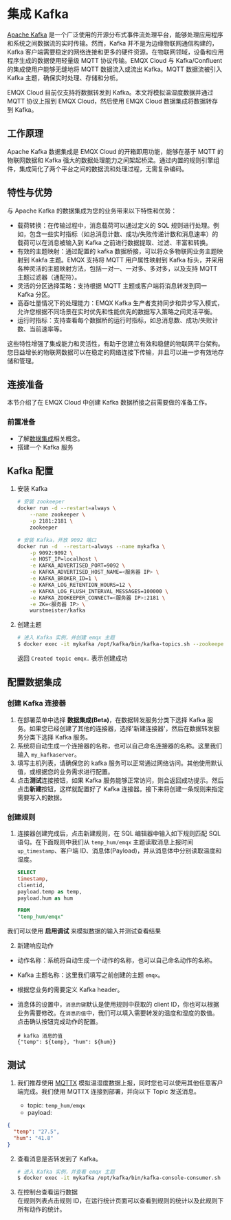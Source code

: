 # 集成 Kafka

[Apache Kafka](https://kafka.apache.org/) 是一个广泛使用的开源分布式事件流处理平台，能够处理应用程序和系统之间数据流的实时传输。然而，Kafka 并不是为边缘物联网通信构建的，Kafka 客户端需要稳定的网络连接和更多的硬件资源。在物联网领域，设备和应用程序生成的数据使用轻量级 MQTT 协议传输。EMQX Cloud 与 Kafka/Confluent 的集成使用户能够无缝地将 MQTT 数据流入或流出 Kafka。MQTT 数据流被引入 Kafka 主题，确保实时处理、存储和分析。

EMQX Cloud 目前仅支持将数据转发到 Kafka。本文将模拟温湿度数据并通过 MQTT 协议上报到 EMQX Cloud，然后使用 EMQX Cloud 数据集成将数据转存到 Kafka。


## 工作原理
Apache Kafka 数据集成是 EMQX Cloud 的开箱即用功能，能够在基于 MQTT 的物联网数据和 Kafka 强大的数据处理能力之间架起桥梁。通过内置的规则引擎组件，集成简化了两个平台之间的数据流和处理过程，无需复杂编码。

## 特性与优势

与 Apache Kafka 的数据集成为您的业务带来以下特性和优势：

- 载荷转换：在传输过程中，消息载荷可以通过定义的 SQL 规则进行处理。例如，包含一些实时指标（如总消息计数、成功/失败传递计数和消息速率）的载荷可以在消息被输入到 Kafka 之前进行数据提取、过滤、丰富和转换。
- 有效的主题映射：通过配置的 kafka 数据桥接，可以将众多物联网业务主题映射到 Kakfa 主题。EMQX 支持将 MQTT 用户属性映射到 Kafka 标头，并采用各种灵活的主题映射方法，包括一对一、一对多、多对多，以及支持 MQTT 主题过滤器（通配符）。
- 灵活的分区选择策略：支持根据 MQTT 主题或客户端将消息转发到同一 Kafka 分区。
- 高吞吐量情况下的处理能力：EMQX Kafka 生产者支持同步和异步写入模式，允许您根据不同场景在实时优先和性能优先的数据写入策略之间灵活平衡。
- 运行时指标：支持查看每个数据桥的运行时指标，如总消息数、成功/失败计数、当前速率等。

这些特性增强了集成能力和灵活性，有助于您建立有效和稳健的物联网平台架构。您日益增长的物联网数据可以在稳定的网络连接下传输，并且可以进一步有效地存储和管理。

## 连接准备
本节介绍了在 EMQX Cloud 中创建 Kafka 数据桥接之前需要做的准备工作。

### 前置准备
- 了解[数据集成](./introduction.md)相关概念。
- 搭建一个 Kafka 服务

## Kafka 配置

1. 安装 Kafka
    ```bash
    # 安装 zookeeper
    docker run -d --restart=always \
        --name zookeeper \
        -p 2181:2181 \
        zookeeper

    # 安装 Kafka，开放 9092 端口
    docker run -d  --restart=always --name mykafka \
        -p 9092:9092 \
        -e HOST_IP=localhost \
        -e KAFKA_ADVERTISED_PORT=9092 \
        -e KAFKA_ADVERTISED_HOST_NAME=<服务器 IP> \
        -e KAFKA_BROKER_ID=1 \
        -e KAFKA_LOG_RETENTION_HOURS=12 \
        -e KAFKA_LOG_FLUSH_INTERVAL_MESSAGES=100000 \
        -e KAFKA_ZOOKEEPER_CONNECT=<服务器 IP>:2181 \
        -e ZK=<服务器 IP> \
        wurstmeister/kafka
    ```

2. 创建主题

    ```bash
    # 进入 Kafka 实例，并创建 emqx 主题
    $ docker exec -it mykafka /opt/kafka/bin/kafka-topics.sh --zookeeper <broker IP>:2181 --replication-factor 1 --partitions 1 --topic emqx --create
    ```
   返回 `Created topic emqx.` 表示创建成功


## 配置数据集成

### 创建 Kafka 连接器
1. 在部署菜单中选择 **数据集成(Beta)**，在数据转发服务分类下选择 Kafka 服务。如果您已经创建了其他的连接器，选择'新建连接器'，然后在数据转发服务分类下选择 Kafka 服务。
2. 系统将自动生成一个连接器的名称，也可以自己命名连接器的名称。这里我们输入 `my_kafkaserver`。
3. 填写主机列表，请确保您的 kafka 服务可以正常通过网络访问。其他使用默认值，或根据您的业务需求进行配置。
4. 点击**测试**连接按钮，如果 Kafka 服务能够正常访问，则会返回成功提示。然后点击**新建**按钮，这样就配置好了 Kafka 连接器。接下来将创建一条规则来指定需要写入的数据。


### 创建规则

1. 连接器创建完成后，点击新建规则，在 SQL 编辑器中输入如下规则匹配 SQL 语句。在下面规则中我们从 `temp_hum/emqx` 主题读取消息上报时间 `up_timestamp`、客户端 ID、消息体(Payload)，并从消息体中分别读取温度和湿度。

   ```sql
   SELECT 
   timestamp,
   clientid, 
   payload.temp as temp, 
   payload.hum as hum
   
   FROM
   "temp_hum/emqx"
   ```
我们可以使用 **启用调试** 来模拟数据的输入并测试查看结果

2. 新建响应动作
- 动作名称：系统将自动生成一个动作的名称，也可以自己命名动作的名称。
- Kafka 主题名称：这里我们填写之前创建的主题 `emqx`。
- 根据您业务的需要定义 Kafka header。
- 消息体的设置中，`消息的键`默认是使用规则中获取的 client ID，你也可以根据业务需要修改。在`消息的值`中，我们可以填入需要转发的温度和湿度的数值。点击确认按钮完成动作的配置。

   ```
   # kafka 消息的值
   {"temp": ${temp}, "hum": ${hum}}
   ```



## 测试

1. 我们推荐使用 [MQTTX](https://mqttx.app/) 模拟温湿度数据上报，同时您也可以使用其他任意客户端完成。我们使用 MQTTX 连接到部署，并向以下 Topic 发送消息。

    - topic: `temp_hum/emqx`
    - payload:

```json
{
  "temp": "27.5",
  "hum": "41.8"
}
```

2. 查看消息是否转发到了 Kafka。
    ```bash
    # 进入 Kafka 实例，并查看 emqx 主题
    $ docker exec -it mykafka /opt/kafka/bin/kafka-console-consumer.sh --bootstrap-server <broker IP>:9092  --topic emqx --from-beginning
    ```

3. 在控制台查看运行数据 <br/>
   在规则列表点击规则 ID，在运行统计页面可以查看到规则的统计以及此规则下所有动作的统计。
